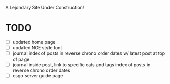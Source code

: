 A Lejondary Site Under Construction!

# **TODO**

- [ ] updated home page
- [ ] updated NGE style font
- [ ] journal index of posts in reverse chrono order dates w/ latest post at top of page
- [ ] journal inside post, link to specific cats and tags index of posts in reverse chrono order dates
- [ ] csgo server guide page
